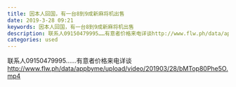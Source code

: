 ```yaml
---
title: 因本人回国，有一台8到9成新麻将机出售
date: 2019-3-28 09:21
keywords: 因本人回国，有一台8到9成新麻将机出售
description: 联系人09150479995……有意者价格来电详谈http://www.flw.ph/data/appbyme/upload/video/201903/28/bMTop80Phe5O.mp4
categories: used
---
```

<td class="t_f" id="postmessage_3325669">

联系人09150479995……有意者价格来电详谈<br/>
<a href="http://www.flw.ph/data/appbyme/upload/video/201903/28/bMTop80Phe5O.mp4" target="_blank">http://www.flw.ph/data/appbyme/upload/video/201903/28/bMTop80Phe5O.mp4</a><br/>
<img alt="" border="0" class="zoom" data-cf-modified-150769d0ed3417efc745fa01-="" file="http://www.flw.ph/data/appbyme/upload/image/201903/28/tHKZsC2Lc3jt.jpg" id="aimg_npP21" lazyloadthumb="1" onclick="" onmouseover="" src="http://www.flw.ph/data/appbyme/upload/image/201903/28/tHKZsC2Lc3jt.jpg"/><br/>
<br/>
</td>
